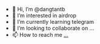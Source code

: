 - 👋 Hi, I’m @dangtantb
- 👀 I’m interested in airdrop
- 🌱 I’m currently learning telegram
- 💞️ I’m looking to collaborate on ...
- 📫 How to reach me [...](https://twitter.com/Waltersgg11783)

<!---
dangtantb/dangtantb is a ✨ special ✨ repository because its `README.md` (this file) appears on your GitHub profile.
You can click the Preview link to take a look at your changes.
--->
